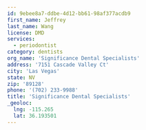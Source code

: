 ```yaml
---
id: 9ebee8a7-ddbe-4d12-bb61-98af377acdb9
first_name: Jeffrey
last_name: Wang
license: DMD
services:
  - periodontist
category: dentists
org_name: 'Significance Dental Specialists'
address: '7151 Cascade Valley Ct'
city: 'Las Vegas'
state: NV
zip: '89128'
phone: '(702) 233-9988'
title: 'Significance Dental Specialists'
_geoloc:
  lng: -115.265
  lat: 36.193501
---
```

